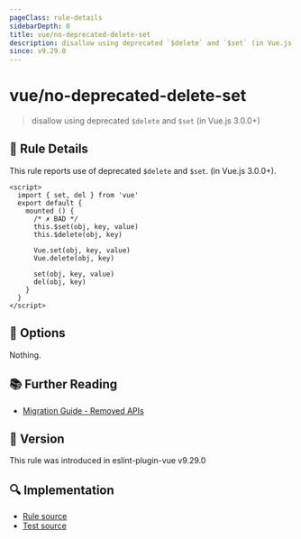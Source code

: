 ```yaml
---
pageClass: rule-details
sidebarDepth: 0
title: vue/no-deprecated-delete-set
description: disallow using deprecated `$delete` and `$set` (in Vue.js 3.0.0+)
since: v9.29.0
---
```


# vue/no-deprecated-delete-set

> disallow using deprecated `$delete` and `$set` (in Vue.js 3.0.0+)

## :book: Rule Details

This rule reports use of deprecated `$delete` and `$set`. (in Vue.js 3.0.0+).

<eslint-code-block :rules="{'vue/no-deprecated-delete-set': ['error']}">

```vue
<script>
  import { set, del } from 'vue'
  export default {
    mounted () {
      /* ✗ BAD */
      this.$set(obj, key, value)
      this.$delete(obj, key)

      Vue.set(obj, key, value)
      Vue.delete(obj, key)

      set(obj, key, value)
      del(obj, key)
    }
  }
</script>
```

</eslint-code-block>

## :wrench: Options

Nothing.

## :books: Further Reading

- [Migration Guide - Removed APIs](https://v3-migration.vuejs.org/breaking-changes/#removed-apis)

## :rocket: Version

This rule was introduced in eslint-plugin-vue v9.29.0

## :mag: Implementation

- [Rule source](https://github.com/vuejs/eslint-plugin-vue/blob/master/lib/rules/no-deprecated-delete-set.js)
- [Test source](https://github.com/vuejs/eslint-plugin-vue/blob/master/tests/lib/rules/no-deprecated-delete-set.js)

